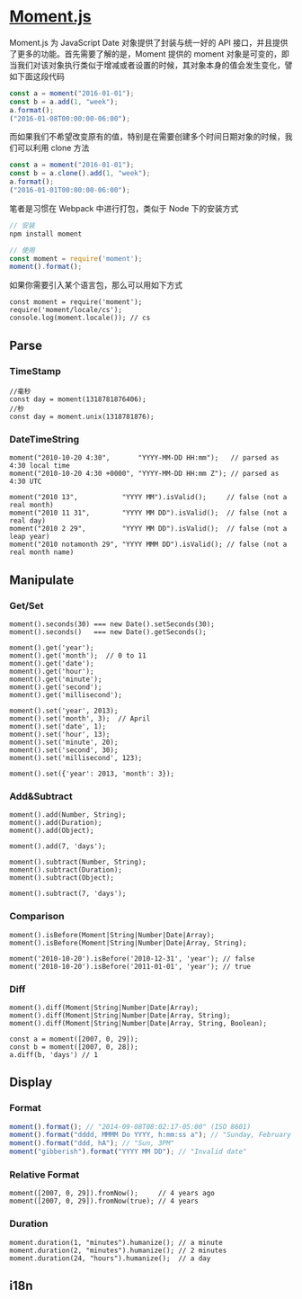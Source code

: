 # [Moment.js](http://momentjs.com/guides/)

Moment.js 为 JavaScript Date 对象提供了封装与统一好的 API 接口，并且提供了更多的功能。首先需要了解的是，Moment 提供的 moment 对象是可变的，即当我们对该对象执行类似于增减或者设置的时候，其对象本身的值会发生变化，譬如下面这段代码

```js
const a = moment("2016-01-01");
const b = a.add(1, "week");
a.format();
("2016-01-08T00:00:00-06:00");
```

而如果我们不希望改变原有的值，特别是在需要创建多个时间日期对象的时候，我们可以利用 clone 方法

```js
const a = moment("2016-01-01");
const b = a.clone().add(1, "week");
a.format();
("2016-01-01T00:00:00-06:00");
```

笔者是习惯在 Webpack 中进行打包，类似于 Node 下的安装方式

```js
// 安装
npm install moment

// 使用
const moment = require('moment');
moment().format();
```

如果你需要引入某个语言包，那么可以用如下方式

```
const moment = require('moment');
require('moment/locale/cs');
console.log(moment.locale()); // cs
```

## Parse

### TimeStamp

```
//毫秒
const day = moment(1318781876406);
//秒
const day = moment.unix(1318781876);
```

### DateTimeString

```
moment("2010-10-20 4:30",       "YYYY-MM-DD HH:mm");   // parsed as 4:30 local time
moment("2010-10-20 4:30 +0000", "YYYY-MM-DD HH:mm Z"); // parsed as 4:30 UTC

moment("2010 13",           "YYYY MM").isValid();     // false (not a real month)
moment("2010 11 31",        "YYYY MM DD").isValid();  // false (not a real day)
moment("2010 2 29",         "YYYY MM DD").isValid();  // false (not a leap year)
moment("2010 notamonth 29", "YYYY MMM DD").isValid(); // false (not a real month name)
```

## Manipulate

### Get/Set

```
moment().seconds(30) === new Date().setSeconds(30);
moment().seconds()   === new Date().getSeconds();

moment().get('year');
moment().get('month');  // 0 to 11
moment().get('date');
moment().get('hour');
moment().get('minute');
moment().get('second');
moment().get('millisecond');
```

```
moment().set('year', 2013);
moment().set('month', 3);  // April
moment().set('date', 1);
moment().set('hour', 13);
moment().set('minute', 20);
moment().set('second', 30);
moment().set('millisecond', 123);

moment().set({'year': 2013, 'month': 3});
```

### Add&Subtract

```
moment().add(Number, String);
moment().add(Duration);
moment().add(Object);

moment().add(7, 'days');

moment().subtract(Number, String);
moment().subtract(Duration);
moment().subtract(Object);

moment().subtract(7, 'days');
```

### Comparison

```
moment().isBefore(Moment|String|Number|Date|Array);
moment().isBefore(Moment|String|Number|Date|Array, String);

moment('2010-10-20').isBefore('2010-12-31', 'year'); // false
moment('2010-10-20').isBefore('2011-01-01', 'year'); // true
```

### Diff

```
moment().diff(Moment|String|Number|Date|Array);
moment().diff(Moment|String|Number|Date|Array, String);
moment().diff(Moment|String|Number|Date|Array, String, Boolean);

const a = moment([2007, 0, 29]);
const b = moment([2007, 0, 28]);
a.diff(b, 'days') // 1
```

## Display

### Format

```js
moment().format(); // "2014-09-08T08:02:17-05:00" (ISO 8601)
moment().format("dddd, MMMM Do YYYY, h:mm:ss a"); // "Sunday, February 14th 2010, 3:25:50 pm"
moment().format("ddd, hA"); // "Sun, 3PM"
moment("gibberish").format("YYYY MM DD"); // "Invalid date"
```

### Relative Format

```
moment([2007, 0, 29]).fromNow();     // 4 years ago
moment([2007, 0, 29]).fromNow(true); // 4 years
```

### Duration

```
moment.duration(1, "minutes").humanize(); // a minute
moment.duration(2, "minutes").humanize(); // 2 minutes
moment.duration(24, "hours").humanize();  // a day
```

## i18n
